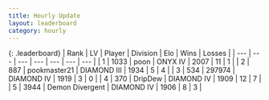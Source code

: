 ```yaml
---
title: Hourly Update
layout: leaderboard
category: hourly
---
```


{: .leaderboard}
| Rank | LV | Player | Division | Elo | Wins | Losses |
| --- | --- | --- | --- | --- | --- | --- |
| <span data-change="0">1</span> | 1033 | <span title="ID: 540690">poon</span> | ONYX IV | <span data-change="14">2007</span> | <span data-change="1">11</span> | <span data-change="0">1</span> |
| <span data-change="0">2</span> | 887 | <span title="ID: 652474">pookmaster21</span> | DIAMOND III | <span data-change="0">1934</span> | <span data-change="0">5</span> | <span data-change="0">4</span> |
| <span data-change="1">3</span> | 534 | <span title="ID: 544038">297974</span> | DIAMOND IV | <span data-change="0">1919</span> | <span data-change="0">3</span> | <span data-change="0">0</span> |
| <span data-change="-1">4</span> | 370 | <span title="ID: 649454">DripDew</span> | DIAMOND IV | <span data-change="-16">1909</span> | <span data-change="1">12</span> | <span data-change="3">7</span> |
| <span data-change="2">5</span> | 3944 | <span title="ID: 370081">Demon Divergent</span> | DIAMOND IV | <span data-change="23">1906</span> | <span data-change="5">8</span> | <span data-change="2">3</span> |